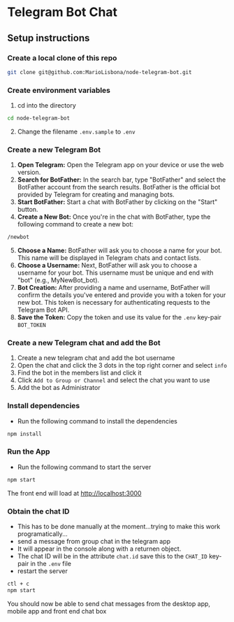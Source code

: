 # Telegram Bot Chat

## Setup instructions

### Create a local clone of this repo

```bash
git clone git@github.com:MarioLisbona/node-telegram-bot.git
```

### Create environment variables

1. cd into the directory

```bash
cd node-telegram-bot
```

2. Change the filename `.env.sample` to `.env`

### Create a new Telegram Bot

1. **Open Telegram:** Open the Telegram app on your device or use the web version.
2. **Search for BotFather:** In the search bar, type "BotFather" and select the BotFather account from the search results. BotFather is the official bot provided by Telegram for creating and managing bots.
3. **Start BotFather:** Start a chat with BotFather by clicking on the "Start" button.
4. **Create a New Bot:** Once you're in the chat with BotFather, type the following command to create a new bot:

```bash
/newbot
```

5. **Choose a Name:** BotFather will ask you to choose a name for your bot. This name will be displayed in Telegram chats and contact lists.
6. **Choose a Username:** Next, BotFather will ask you to choose a username for your bot. This username must be unique and end with "bot" (e.g., MyNewBot_bot).
7. **Bot Creation:** After providing a name and username, BotFather will confirm the details you've entered and provide you with a token for your new bot. This token is necessary for authenticating requests to the Telegram Bot API.
8. **Save the Token:** Copy the token and use its value for the `.env` key-pair `BOT_TOKEN`

### Create a new Telegram chat and add the Bot

1. Create a new telegram chat and add the bot username
2. Open the chat and click the 3 dots in the top right corner and select `info`
3. Find the bot in the members list and click it
4. Click `Add to Group or Channel` and select the chat you want to use
5. Add the bot as Administrator

### Install dependencies

- Run the following command to install the dependencies

```bash
npm install
```

### Run the App

- Run the following command to start the server

```bash
npm start
```

The front end will load at [http://localhost:3000](http://localhost:3000)

### Obtain the chat ID

- This has to be done manually at the moment...trying to make this work programatically...
- send a message from group chat in the telegram app
- It will appear in the console along with a returnen object.
- The chat ID will be in the attribute `chat.id` save this to the `CHAT_ID` key-pair in the `.env` file
- restart the server

```bash
ctl + c
npm start
```

You should now be able to send chat messages from the desktop app, mobile app and front end chat box
